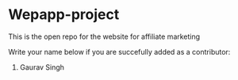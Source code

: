 # Wepapp-project
This is the open repo for the website for affiliate marketing

Write your name below if you are succefully added as a contributor:
1) Gaurav Singh

